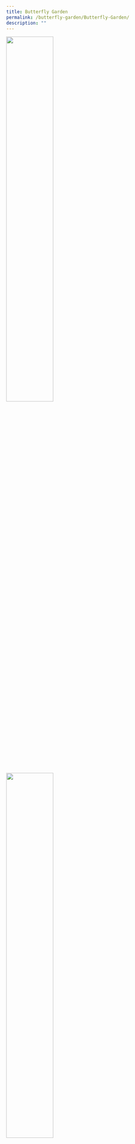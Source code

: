 ```yaml
---
title: Butterfly Garden
permalink: /butterfly-garden/Butterfly-Garden/
description: ""
---
```

<div>

<a href="[https://www-broadricksec-moe-edu-sg-admin.cwp.sg/cca/uniformed-groups/red-cross](https://www-broadricksec-moe-edu-sg-admin.cwp.sg/cca/uniformed-groups/red-cross)" target = "_blank">

<img style="width:50%" src="/images/Butterfly%20Garden/B1.jpg">

</a>

</div>

<br>
<div>

<a href="[https://www-broadricksec-moe-edu-sg-admin.cwp.sg/cca/uniformed-groups/red-cross](https://www-broadricksec-moe-edu-sg-admin.cwp.sg/cca/uniformed-groups/red-cross)" target = "_blank">

<img style="width:50%" src="/images/Butterfly%20Garden/B2.png">

</a>

</div>

<br>
<div>

<a href="[https://www-broadricksec-moe-edu-sg-admin.cwp.sg/cca/uniformed-groups/red-cross](https://www-broadricksec-moe-edu-sg-admin.cwp.sg/cca/uniformed-groups/red-cross)" target = "_blank">

<img style="width:50%" src="/images/Butterfly%20Garden/B3.png">

</a>

</div>

<br>
<div>

<a href="[https://www-broadricksec-moe-edu-sg-admin.cwp.sg/cca/uniformed-groups/red-cross](https://www-broadricksec-moe-edu-sg-admin.cwp.sg/cca/uniformed-groups/red-cross)" target = "_blank">

<img style="width:50%" src="/images/Butterfly%20Garden/B4.png">

</a>

</div>

<br>
<div>

<a href="[https://www-broadricksec-moe-edu-sg-admin.cwp.sg/cca/uniformed-groups/red-cross](https://www-broadricksec-moe-edu-sg-admin.cwp.sg/cca/uniformed-groups/red-cross)" target = "_blank">

<img style="width:50%" src="/images/Butterfly%20Garden/B5.png">

</a>

</div>

<br>
<div>

<a href="[https://www-broadricksec-moe-edu-sg-admin.cwp.sg/cca/uniformed-groups/red-cross](https://www-broadricksec-moe-edu-sg-admin.cwp.sg/cca/uniformed-groups/red-cross)" target = "_blank">

<img style="width:50%" src="/images/Butterfly%20Garden/B6.png">

</a>

</div>

<br>
<div>

<a href="[https://www-broadricksec-moe-edu-sg-admin.cwp.sg/cca/uniformed-groups/red-cross](https://www-broadricksec-moe-edu-sg-admin.cwp.sg/cca/uniformed-groups/red-cross)" target = "_blank">

<img style="width:50%" src="/images/Butterfly%20Garden/B7.png">

</a>

</div>

<div>

<a href="[https://www-broadricksec-moe-edu-sg-admin.cwp.sg/cca/uniformed-groups/red-cross](https://www-broadricksec-moe-edu-sg-admin.cwp.sg/cca/uniformed-groups/red-cross)" target = "_blank">

<img style="width:50%" src="/images/Butterfly%20Garden/B8.jpg">

</a>

</div>

<div>

<a href="[https://www-broadricksec-moe-edu-sg-admin.cwp.sg/cca/uniformed-groups/red-cross](https://www-broadricksec-moe-edu-sg-admin.cwp.sg/cca/uniformed-groups/red-cross)" target = "_blank">

<img style="width:50%" src="/images/Butterfly%20Garden/B9.png">

</a>

</div>

<div>

<a href="[https://www-broadricksec-moe-edu-sg-admin.cwp.sg/cca/uniformed-groups/red-cross](https://www-broadricksec-moe-edu-sg-admin.cwp.sg/cca/uniformed-groups/red-cross)" target = "_blank">

<img style="width:50%" src="/images/Butterfly%20Garden/B10.png">

</a>

</div>

<div>

<a href="[https://www-broadricksec-moe-edu-sg-admin.cwp.sg/cca/uniformed-groups/red-cross](https://www-broadricksec-moe-edu-sg-admin.cwp.sg/cca/uniformed-groups/red-cross)" target = "_blank">

<img style="width:50%" src="/images/Butterfly%20Garden/B11.png">

</a>

</div>

<div>

<a href="[https://www-broadricksec-moe-edu-sg-admin.cwp.sg/cca/uniformed-groups/red-cross](https://www-broadricksec-moe-edu-sg-admin.cwp.sg/cca/uniformed-groups/red-cross)" target = "_blank">

<img style="width:50%" src="/images/Butterfly%20Garden/B12.png">

</a>

</div>

<div>

<a href="[https://www-broadricksec-moe-edu-sg-admin.cwp.sg/cca/uniformed-groups/red-cross](https://www-broadricksec-moe-edu-sg-admin.cwp.sg/cca/uniformed-groups/red-cross)" target = "_blank">

<img style="width:50%" src="/images/Butterfly%20Garden/B13.png">

</a>

</div>

<div>

<a href="[https://www-broadricksec-moe-edu-sg-admin.cwp.sg/cca/uniformed-groups/red-cross](https://www-broadricksec-moe-edu-sg-admin.cwp.sg/cca/uniformed-groups/red-cross)" target = "_blank">

<img style="width:50%" src="/images/Butterfly%20Garden/B14.png">

</a>

</div>

<div>

<a href="[https://www-broadricksec-moe-edu-sg-admin.cwp.sg/cca/uniformed-groups/red-cross](https://www-broadricksec-moe-edu-sg-admin.cwp.sg/cca/uniformed-groups/red-cross)" target = "_blank">

<img style="width:50%" src="/images/Butterfly%20Garden/B15.png">

</a>

</div>

<div>

<a href="[https://www-broadricksec-moe-edu-sg-admin.cwp.sg/cca/uniformed-groups/red-cross](https://www-broadricksec-moe-edu-sg-admin.cwp.sg/cca/uniformed-groups/red-cross)" target = "_blank">

<img style="width:50%" src="/images/Butterfly%20Garden/B16.jpg">

</a>

</div>

<div>

<a href="[https://www-broadricksec-moe-edu-sg-admin.cwp.sg/cca/uniformed-groups/red-cross](https://www-broadricksec-moe-edu-sg-admin.cwp.sg/cca/uniformed-groups/red-cross)" target = "_blank">

<img style="width:50%" src="/images/Butterfly%20Garden/B17.png">

</a>

</div>

<div>

<a href="[https://www-broadricksec-moe-edu-sg-admin.cwp.sg/cca/uniformed-groups/red-cross](https://www-broadricksec-moe-edu-sg-admin.cwp.sg/cca/uniformed-groups/red-cross)" target = "_blank">

<img style="width:50%" src="/images/Butterfly%20Garden/B18.png">

</a>

</div>

<div>

<a href="[https://www-broadricksec-moe-edu-sg-admin.cwp.sg/cca/uniformed-groups/red-cross](https://www-broadricksec-moe-edu-sg-admin.cwp.sg/cca/uniformed-groups/red-cross)" target = "_blank">

<img style="width:50%" src="/images/Butterfly%20Garden/B19.png">

</a>

</div>

<div>

<a href="[https://www-broadricksec-moe-edu-sg-admin.cwp.sg/cca/uniformed-groups/red-cross](https://www-broadricksec-moe-edu-sg-admin.cwp.sg/cca/uniformed-groups/red-cross)" target = "_blank">

<img style="width:50%" src="/images/Butterfly%20Garden/B20.png">

</a>

</div>

<div>

<a href="[https://www-broadricksec-moe-edu-sg-admin.cwp.sg/cca/uniformed-groups/red-cross](https://www-broadricksec-moe-edu-sg-admin.cwp.sg/cca/uniformed-groups/red-cross)" target = "_blank">

<img style="width:50%" src="/images/Butterfly%20Garden/B21.png">

</a>

</div>

<div>

<a href="[https://www-broadricksec-moe-edu-sg-admin.cwp.sg/cca/uniformed-groups/red-cross](https://www-broadricksec-moe-edu-sg-admin.cwp.sg/cca/uniformed-groups/red-cross)" target = "_blank">

<img style="width:50%" src="/images/Butterfly%20Garden/B22.png">

</a>

</div>

<div>

<a href="[https://www-broadricksec-moe-edu-sg-admin.cwp.sg/cca/uniformed-groups/red-cross](https://www-broadricksec-moe-edu-sg-admin.cwp.sg/cca/uniformed-groups/red-cross)" target = "_blank">

<img style="width:50%" src="/images/Butterfly%20Garden/B23.png">

</a>

</div>